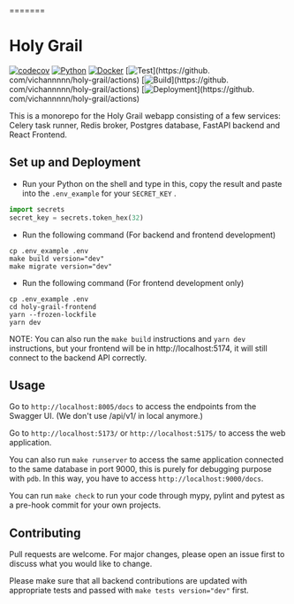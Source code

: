 =======

# Holy Grail

[![codecov](https://codecov.io/gh/vichannnnn/holy-grail/branch/master/graph/badge.svg?token=XZ7kyGt5PU)](https://codecov.io/gh/vichannnnn/holy-grail/tree/master)
[![Python](https://img.shields.io/badge/python-3.8-blue.svg)](https://www.python.org/)
[![Docker](https://img.shields.io/badge/built%20with-Docker-blue)](https://www.docker.com/)
[![Test](https://github.com/vichannnnn/holy-grail/actions/workflows/test.yml/badge.svg)](https://github.
com/vichannnnn/holy-grail/actions)
[![Build](https://github.com/vichannnnn/holy-grail/actions/workflows/build.yml/badge.svg)](https://github.
com/vichannnnn/holy-grail/actions)
[![Deployment](https://github.com/vichannnnn/holy-grail/actions/workflows/deploy.yml/badge.svg)](https://github.
com/vichannnnn/holy-grail/actions)

This is a monorepo for the Holy Grail webapp consisting of a few services: Celery task runner, Redis broker, Postgres
database, FastAPI backend and React Frontend.

## Set up and Deployment

- Run your Python on the shell and type in this, copy the result and paste into the `.env_example` for your `SECRET_KEY`
  .

```python
import secrets
secret_key = secrets.token_hex(32)
```

- Run the following command (For backend and frontend development)

```
cp .env_example .env
make build version="dev"
make migrate version="dev"
```

- Run the following command (For frontend development only)

```
cp .env_example .env
cd holy-grail-frontend
yarn --frozen-lockfile
yarn dev
```

NOTE: You can also run the `make build` instructions and `yarn dev` instructions, but your frontend will be
in http://localhost:5174, it will still connect to the backend API correctly.

## Usage

Go to `http://localhost:8005/docs` to access the endpoints from the Swagger UI. (We don't use /api/v1/ in local anymore.)

Go to `http://localhost:5173/` or `http://localhost:5175/` to access the web application.

You can also run `make runserver` to access the same application connected to the same database in port 9000, this is
purely for debugging purpose with `pdb`. In this way, you have to access `http://localhost:9000/docs`.

You can run `make check` to run your code through mypy, pylint and pytest as a pre-hook commit for your own projects.

## Contributing

Pull requests are welcome. For major changes, please open an issue first
to discuss what you would like to change.

Please make sure that all backend contributions are updated with appropriate tests and passed
with `make tests version="dev"` first.
